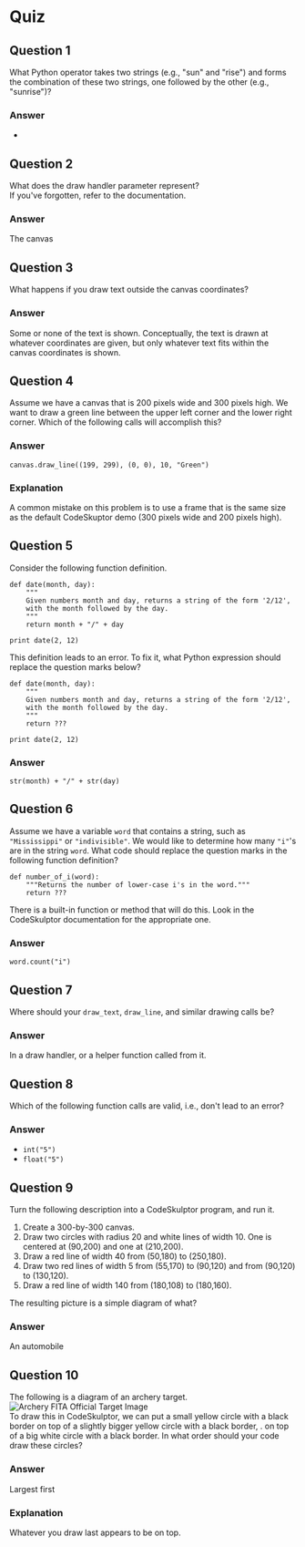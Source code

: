 Quiz
====

Question 1
----------

What Python operator takes two strings (e.g., "sun" and "rise") and forms the combination of these two strings, one followed by the other (e.g., "sunrise")?  

### Answer

+  

Question 2
----------

What does the draw handler parameter represent?  
If you've forgotten, refer to the documentation.  

### Answer

The canvas  

Question 3
----------

What happens if you draw text outside the canvas coordinates?  

### Answer

Some or none of the text is shown. Conceptually, the text is drawn at whatever coordinates are given, but only whatever text fits within the canvas coordinates is shown.  

Question 4
----------

Assume we have a canvas that is 200 pixels wide and 300 pixels high. We want to draw a green line between the upper left corner and the lower right corner. Which of the following calls will accomplish this?  

### Answer

`canvas.draw_line((199, 299), (0, 0), 10, "Green")`  

### Explanation

A common mistake on this problem is to use a frame that is the same size as the default CodeSkuptor demo (300 pixels wide and 200 pixels high).  

Question 5
----------

Consider the following function definition.  
```  
def date(month, day):
    """
    Given numbers month and day, returns a string of the form '2/12',
    with the month followed by the day.
    """
    return month + "/" + day

print date(2, 12)
```  
This definition leads to an error. To fix it, what Python expression should replace the question marks below?  
```  
def date(month, day):
    """
    Given numbers month and day, returns a string of the form '2/12',
    with the month followed by the day.
    """
    return ???

print date(2, 12)
```  

### Answer

`str(month) + "/" + str(day)`  

Question 6
----------

Assume we have a variable `word` that contains a string, such as `"Mississippi"` or `"indivisible"`. We would like to determine how many `"i"`'s are in the string `word`. What code should replace the question marks in the following function definition?  
```  
def number_of_i(word):
    """Returns the number of lower-case i's in the word."""
    return ???
```  
There is a built-in function or method that will do this. Look in the CodeSkulptor documentation for the appropriate one.  

### Answer

`word.count("i")`  

Question 7
----------

Where should your `draw_text`, `draw_line`, and similar drawing calls be?  

### Answer

In a draw handler, or a helper function called from it.  

Question 8
----------

Which of the following function calls are valid, i.e., don't lead to an error?  

### Answer

* `int("5")`
* `float("5")`

Question 9
-----------

Turn the following description into a CodeSkulptor program, and run it.  
1. Create a 300-by-300 canvas.
2. Draw two circles with radius 20 and white lines of width 10. One is centered at (90,200) and one at (210,200).
3. Draw a red line of width 40 from (50,180) to (250,180).
4. Draw two red lines of width 5 from (55,170) to (90,120) and from (90,120) to (130,120).
5. Draw a red line of width 140 from (180,108) to (180,160).  

The resulting picture is a simple diagram of what?  

### Answer

An automobile  

Question 10
-----------  

The following is a diagram of an archery target.  
![Archery FITA Official Target Image](https://github.com/UtkarshPathrabe/An-Introduction-to-Interactive-Programming-in-Python----Coursera/blob/master/Week%2003/Week%203%20Quiz/ArcheryTarget.png "Archery FITA Official Target Image")  
To draw this in CodeSkulptor, we can put a small yellow circle with a black border on top of a slightly bigger yellow circle with a black border, . on top of a big white circle with a black border. In what order should your code draw these circles?  

### Answer  
Largest first  

### Explanation  
Whatever you draw last appears to be on top.